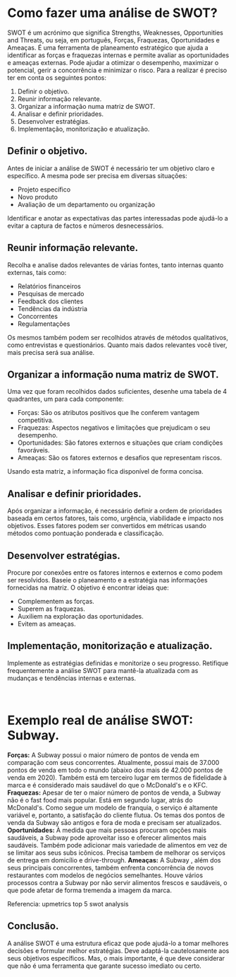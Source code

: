 # Como fazer uma análise de SWOT?
SWOT é um acrónimo que significa Strengths, Weaknesses, Opportunities and Threats, ou seja, em português, Forças, Fraquezas, Oportunidades e Ameaças. É uma ferramenta de planeamento estratégico que ajuda a identificar as forças e fraquezas internas e permite avaliar as oportunidades e ameaças externas. Pode ajudar a otimizar o desempenho, maximizar o potencial, gerir a concorrência e minimizar o risco. Para a realizar é preciso ter em conta os seguintes pontos:
1. Definir o objetivo. 
2. Reunir informação relevante.
3. Organizar a informação numa matriz de SWOT. 
4. Analisar e definir prioridades.
5. Desenvolver estratégias. 
6. Implementação, monitorização e atualização. 

## Definir o objetivo. 
Antes de iniciar a análise de SWOT é necessário ter um objetivo claro e específico. A mesma pode ser precisa em diversas situações: 
- Projeto específico 
- Novo produto 
- Avaliação de um departamento ou organização 

Identificar e anotar as expectativas das partes interessadas pode ajudá-lo a evitar a captura de factos e números desnecessários. 

## Reunir informação relevante. 
Recolha e analise dados relevantes de várias fontes, tanto internas quanto externas, tais como: 
- Relatórios financeiros 
- Pesquisas de mercado 
- Feedback dos clientes 
- Tendências da indústria 
- Concorrentes 
- Regulamentações 

Os mesmos também podem ser recolhidos através de métodos qualitativos, como entrevistas e questionários. Quanto mais dados relevantes você tiver, mais precisa será sua análise. 

## Organizar a informação numa matriz de SWOT. 
Uma vez que foram recolhidos dados suficientes, desenhe uma tabela de 4 quadrantes, um para cada componente: 
- Forças: São os atributos positivos que lhe conferem vantagem competitiva. 
- Fraquezas: Aspectos negativos e limitações que prejudicam o seu desempenho. 
- Oportunidades: São fatores externos e situações que criam condições favoráveis. 
- Ameaças: São os fatores externos e desafios que representam riscos. 

Usando esta matriz, a informação fica disponível de forma concisa. 

## Analisar e definir prioridades. 

Após organizar a informação, é necessário definir a ordem de prioridades baseada em certos fatores, tais como, urgência, viabilidade e impacto nos objetivos. Esses fatores podem ser convertidos em métricas usando métodos como pontuação ponderada e classificação. 

## Desenvolver estratégias. 
Procure por conexões entre os fatores internos e externos e como podem ser resolvidos. Baseie o planeamento e a estratégia nas informações fornecidas na matriz. O objetivo é encontrar ideias que: 
- Complementem as forças. 
- Superem as fraquezas. 
- Auxiliem na exploração das oportunidades. 
- Evitem as ameaças. 

## Implementação, monitorização e atualização. 
Implemente as estratégias definidas e monitorize o seu progresso. Retifique frequentemente a análise SWOT para mantê-la atualizada com as mudanças e tendências internas e externas.

&nbsp; 

# Exemplo real de análise SWOT: Subway.
**Forças:** A Subway possui o maior número de pontos de venda em comparação com seus concorrentes. Atualmente, possui mais de 37.000 pontos de venda em todo o mundo (abaixo dos mais de 42.000 pontos de venda em 2020). Também está em terceiro lugar em termos de fidelidade à marca e é considerado mais saudável do que o McDonald's e o KFC. 
**Fraquezas:** Apesar de ter o maior número de pontos de venda, a Subway não é o fast food mais popular. Está em segundo lugar, atrás do McDonald's. Como segue um modelo de franquia, o serviço é altamente variável e, portanto, a satisfação do cliente flutua. Os temas dos pontos de venda da Subway são antigos e fora de moda e precisam ser atualizados. 
**Oportunidades:** À medida que mais pessoas procuram opções mais saudáveis, a Subway pode aproveitar isso e oferecer alimentos mais saudáveis. Também pode adicionar mais variedade de alimentos em vez de se limitar aos seus subs icônicos. Precisa tambem de melhorar os serviços de entrega em domicílio e drive-through. 
**Ameaças:** A Subway , além dos seus principais concorrentes, também enfrenta concorrência de novos restaurantes com modelos de negócios semelhantes. Houve vários processos contra a Subway por não servir alimentos frescos e saudáveis, o que pode afetar de forma tremenda a imagem da marca. 

Referencia: upmetrics top 5 swot analysis 

## Conclusão. 
A análise SWOT é uma estrutura eficaz que pode ajudá-lo a tomar melhores decisões e formular melhor estratégias. Deve adaptá-la cautelosamente aos seus objetivos específicos. Mas, o mais importante, é que deve considerar que não é uma ferramenta que garante sucesso imediato ou certo. 
